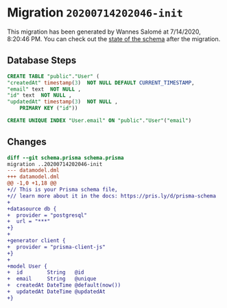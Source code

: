 # Migration `20200714202046-init`

This migration has been generated by Wannes Salomé at 7/14/2020, 8:20:46 PM.
You can check out the [state of the schema](./schema.prisma) after the migration.

## Database Steps

```sql
CREATE TABLE "public"."User" (
"createdAt" timestamp(3)  NOT NULL DEFAULT CURRENT_TIMESTAMP,
"email" text  NOT NULL ,
"id" text  NOT NULL ,
"updatedAt" timestamp(3)  NOT NULL ,
    PRIMARY KEY ("id"))

CREATE UNIQUE INDEX "User.email" ON "public"."User"("email")
```

## Changes

```diff
diff --git schema.prisma schema.prisma
migration ..20200714202046-init
--- datamodel.dml
+++ datamodel.dml
@@ -1,0 +1,18 @@
+// This is your Prisma schema file,
+// learn more about it in the docs: https://pris.ly/d/prisma-schema
+
+datasource db {
+  provider = "postgresql"
+  url = "***"
+}
+
+generator client {
+  provider = "prisma-client-js"
+}
+
+model User {
+  id        String   @id
+  email     String   @unique
+  createdAt DateTime @default(now())
+  updatedAt DateTime @updatedAt
+}
```


